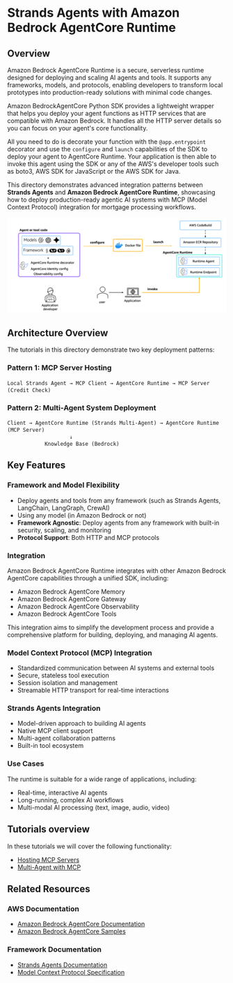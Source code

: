 # Strands Agents with Amazon Bedrock AgentCore Runtime

## Overview

Amazon Bedrock AgentCore Runtime is a secure, serverless runtime designed for deploying and scaling AI agents and tools. It supports any frameworks, models, and protocols, enabling developers to transform local prototypes into production-ready solutions with minimal code changes.

Amazon BedrockAgentCore Python SDK provides a lightweight wrapper that helps you deploy your agent functions as HTTP services that are compatible with Amazon Bedrock. It handles all the HTTP server details so you can focus on your agent's core functionality.

All you need to do is decorate your function with the `@app.entrypoint` decorator and use the `configure` and `launch` capabilities of the SDK to deploy your agent to AgentCore Runtime. Your application is then able to invoke this agent using the SDK or any of the AWS's developer tools such as boto3, AWS SDK for JavaScript or the AWS SDK for Java.

This directory demonstrates advanced integration patterns between **Strands Agents** and **Amazon Bedrock AgentCore Runtime**, showcasing how to deploy production-ready agentic AI systems with MCP (Model Context Protocol) integration for mortgage processing workflows.

![Runtime Overview](images/runtime_overview.png)

## Architecture Overview

The tutorials in this directory demonstrate two key deployment patterns:

### Pattern 1: MCP Server Hosting
```
Local Strands Agent → MCP Client → AgentCore Runtime → MCP Server (Credit Check)
```

### Pattern 2: Multi-Agent System Deployment
```
Client → AgentCore Runtime (Strands Multi-Agent) → AgentCore Runtime (MCP Server)
                    ↓
            Knowledge Base (Bedrock)
```

## Key Features

### Framework and Model Flexibility

- Deploy agents and tools from any framework (such as Strands Agents, LangChain, LangGraph, CrewAI) 
- Using any model (in Amazon Bedrock or not)
- **Framework Agnostic**: Deploy agents from any framework with built-in security, scaling, and monitoring
- **Protocol Support**: Both HTTP and MCP protocols

### Integration

Amazon Bedrock AgentCore Runtime integrates with other Amazon Bedrock AgentCore capabilities through a unified SDK, including:

- Amazon Bedrock AgentCore Memory
- Amazon Bedrock AgentCore Gateway
- Amazon Bedrock AgentCore Observability
- Amazon Bedrock AgentCore Tools

This integration aims to simplify the development process and provide a comprehensive platform for building, deploying, and managing AI agents.

### Model Context Protocol (MCP) Integration

- Standardized communication between AI systems and external tools
- Secure, stateless tool execution
- Session isolation and management
- Streamable HTTP transport for real-time interactions

### Strands Agents Integration

- Model-driven approach to building AI agents
- Native MCP client support
- Multi-agent collaboration patterns
- Built-in tool ecosystem

### Use Cases

The runtime is suitable for a wide range of applications, including:

- Real-time, interactive AI agents
- Long-running, complex AI workflows
- Multi-modal AI processing (text, image, audio, video)

## Tutorials overview

In these tutorials we will cover the following functionality:

- [Hosting MCP Servers](01-mcp-server-hosting)
- [Multi-Agent with MCP](02-multi-agent-with-mcp)

## Related Resources

### AWS Documentation
- [Amazon Bedrock AgentCore Documentation](https://docs.aws.amazon.com/bedrock-agentcore/)
- [Amazon Bedrock AgentCore Samples](https://github.com/awslabs/amazon-bedrock-agentcore-samples)

### Framework Documentation
- [Strands Agents Documentation](https://strandsagents.com/)
- [Model Context Protocol Specification](https://modelcontextprotocol.io/)
